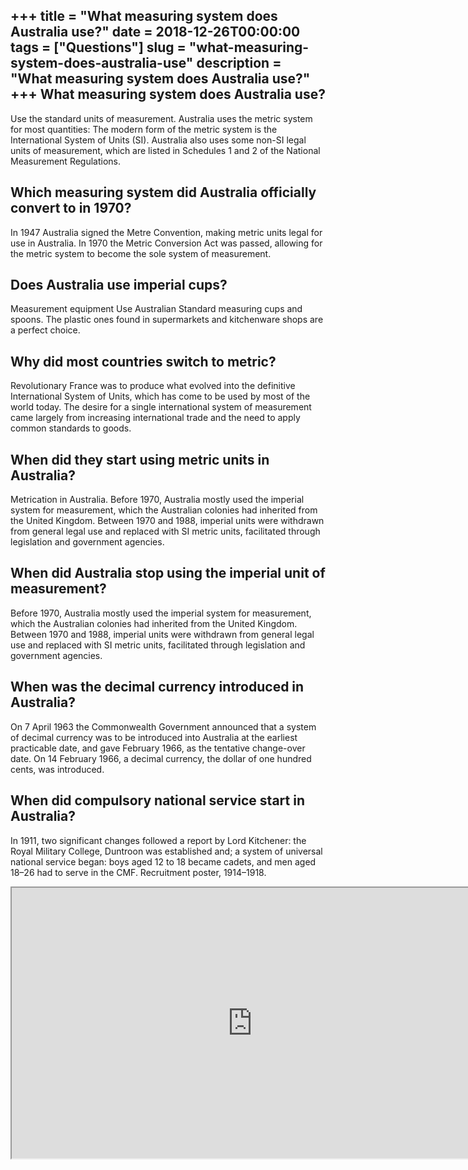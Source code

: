 +++
title = "What measuring system does Australia use?"
date = 2018-12-26T00:00:00
tags = ["Questions"]
slug = "what-measuring-system-does-australia-use"
description = "What measuring system does Australia use?"
+++
What measuring system does Australia use?
-----------------------------------------

Use the standard units of measurement. Australia uses the metric system for most quantities: The modern form of the metric system is the International System of Units (SI). Australia also uses some non-SI legal units of measurement, which are listed in Schedules 1 and 2 of the National Measurement Regulations.

Which measuring system did Australia officially convert to in 1970?
-------------------------------------------------------------------

In 1947 Australia signed the Metre Convention, making metric units legal for use in Australia. In 1970 the Metric Conversion Act was passed, allowing for the metric system to become the sole system of measurement.

Does Australia use imperial cups?
---------------------------------

Measurement equipment Use Australian Standard measuring cups and spoons. The plastic ones found in supermarkets and kitchenware shops are a perfect choice.

Why did most countries switch to metric?
----------------------------------------

Revolutionary France was to produce what evolved into the definitive International System of Units, which has come to be used by most of the world today. The desire for a single international system of measurement came largely from increasing international trade and the need to apply common standards to goods.

When did they start using metric units in Australia?
----------------------------------------------------

Metrication in Australia. Before 1970, Australia mostly used the imperial system for measurement, which the Australian colonies had inherited from the United Kingdom. Between 1970 and 1988, imperial units were withdrawn from general legal use and replaced with SI metric units, facilitated through legislation and government agencies.

When did Australia stop using the imperial unit of measurement?
---------------------------------------------------------------

Before 1970, Australia mostly used the imperial system for measurement, which the Australian colonies had inherited from the United Kingdom. Between 1970 and 1988, imperial units were withdrawn from general legal use and replaced with SI metric units, facilitated through legislation and government agencies.

When was the decimal currency introduced in Australia?
------------------------------------------------------

On 7 April 1963 the Commonwealth Government announced that a system of decimal currency was to be introduced into Australia at the earliest practicable date, and gave February 1966, as the tentative change-over date. On 14 February 1966, a decimal currency, the dollar of one hundred cents, was introduced.

When did compulsory national service start in Australia?
--------------------------------------------------------

In 1911, two significant changes followed a report by Lord Kitchener: the Royal Military College, Duntroon was established and; a system of universal national service began: boys aged 12 to 18 became cadets, and men aged 18–26 had to serve in the CMF. Recruitment poster, 1914–1918.

<iframe allow="accelerometer; autoplay; clipboard-write; encrypted-media; gyroscope; picture-in-picture" allowfullscreen="" class="__youtube_prefs__  epyt-is-override  no-lazyload" data-no-lazy="1" data-origheight="433" data-origwidth="770" data-skipgform_ajax_framebjll="" height="433" id="_ytid_59557" loading="lazy" src="https://www.youtube.com/embed/phMRhnISXus?enablejsapi=1&autoplay=0&cc_load_policy=0&cc_lang_pref=&iv_load_policy=1&loop=0&modestbranding=0&rel=1&fs=1&playsinline=0&autohide=2&theme=dark&color=red&controls=1&" title="YouTube player" width="770"></iframe>